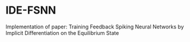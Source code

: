 # IDE-FSNN
Implementation of paper: Training Feedback Spiking Neural Networks by Implicit Differentiation on the Equilibrium State
